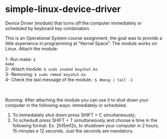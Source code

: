 # simple-linux-device-driver
Device Driver (module) that turns off the computer immediately or scheduled by keyboard key combination.

This is an Operational System course assignment, the goal was to provide a little experience in programming at "Kernel Space". The module works on Linux.
Attach the module:
  <br><br>1- Run make:
    <code>$ make</code>
  <br>2- Attach module:
    <code>$ sudo insmod keyshut.ko</code>
  <br>3- Removing:
    <code>$ sudo rmmod keyshut.ko</code>
  <br>4- Check the last message of the module.:
    <code>$ dmesg | tail -1</code>
     
<br><br>Running:
  After attaching the module you can use it to shut down your computer in the following ways: immediately or scheduled.
  1. To immediately shut down press SHIFT + C simultaneously;
  2. To schedudl press SHIFT + T simultaneously and choose a time in the following format:
    Ex: 2h15m12s, to shutdown your computer in 2 hours, 15 minutes e 12 seconds. Just the seconds are mandatory.
